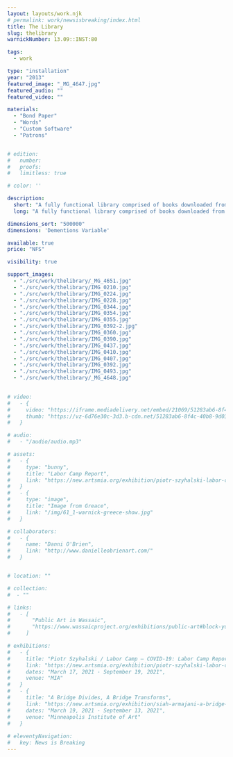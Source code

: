 ```yaml
---
layout: layouts/work.njk
# permalink: work/newsisbreaking/index.html
title: The Library
slug: thelibrary
warnickNumber: 13.09::INST:80

tags:
  - work

type: "installation"
year: "2013"
featured_image: "_MG_4647.jpg"
featured_audio: ""
featured_video: ""

materials: 
  - "Bond Paper"
  - "Words"
  - "Custom Software"
  - "Patrons"


# edition: 
#   number: 
#   proofs: 
#   limitless: true

# color: ''

description:
  short: "A fully functional library comprised of books downloaded from the internet which have had their language altered by custom software. Generously made possible by the Jerome Foundation through Northern Lights MN."
  long: "A fully functional library comprised of books downloaded from the internet which have had their language altered by custom software. Generously made possible by the Jerome Foundation through Northern Lights MN."

dimensions_sort: "500000"
dimensions: 'Dementions Variable'

available: true
price: "NFS"

visibility: true

support_images: 
  - "./src/work/thelibrary/_MG_4651.jpg"
  - "./src/work/thelibrary/IMG_0210.jpg"
  - "./src/work/thelibrary/IMG_0224.jpg"
  - "./src/work/thelibrary/IMG_0228.jpg"
  - "./src/work/thelibrary/IMG_0344.jpg"
  - "./src/work/thelibrary/IMG_0354.jpg"
  - "./src/work/thelibrary/IMG_0355.jpg"
  - "./src/work/thelibrary/IMG_0392-2.jpg"
  - "./src/work/thelibrary/IMG_0360.jpg"
  - "./src/work/thelibrary/IMG_0390.jpg"
  - "./src/work/thelibrary/IMG_0437.jpg"
  - "./src/work/thelibrary/IMG_0410.jpg"
  - "./src/work/thelibrary/IMG_0407.jpg"
  - "./src/work/thelibrary/IMG_0392.jpg"
  - "./src/work/thelibrary/IMG_0493.jpg"
  - "./src/work/thelibrary/_MG_4648.jpg"
  

# video:
#   - {
#     video: "https://iframe.mediadelivery.net/embed/21069/51283ab6-8f4c-40b8-9d03-58ac4d71df9c",
#     thumb: "https://vz-6d76e30c-3d3.b-cdn.net/51283ab6-8f4c-40b8-9d03-58ac4d71df9c/thumbnail.jpg",
#   }

# audio:
#   - "/audio/audio.mp3"

# assets: 
#   - {
#     type: "bunny",
#     title: "Labor Camp Report",
#     link: "https://new.artsmia.org/exhibition/piotr-szyhalski-labor-camp-covid-19-labor-camp-report"
#   }
#   - {
#     type: "image",
#     title: "Image from Greace",
#     link: "/img/61_1-warnick-greece-show.jpg"
#   }

# collaborators:
#   - {
#     name: "Danni O'Brien",
#     link: "http://www.danielleobrienart.com/"
#   }


# location: ""

# collection:
#  - ""

# links:
#   - [
#       "Public Art in Wassaic",
#       "https://www.wassaicproject.org/exhibitions/public-art#block-yui_3_17_2_1_1635259463800_75918",
#     ]

# exhibitions:
#   - {
#     title: "Piotr Szyhalski / Labor Camp – COVID-19: Labor Camp Report",
#     link: "https://new.artsmia.org/exhibition/piotr-szyhalski-labor-camp-covid-19-labor-camp-report",
#     dates: "March 17, 2021 - September 19, 2021",
#     venue: "MIA"
#   }
#   - {
#     title: "A Bridge Divides, A Bridge Transforms",
#     link: "https://new.artsmia.org/exhibition/siah-armajani-a-bridge-divides-a-bridge-transforms",
#     dates: "March 19, 2021 - September 13, 2021",
#     venue: "Minneapolis Institute of Art"
#   }
  
# eleventyNavigation:
#   key: News is Breaking
---
```


